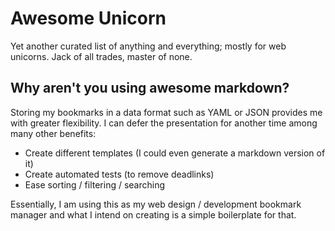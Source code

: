 Awesome Unicorn
===============

Yet another curated list of anything and everything; mostly for web unicorns. Jack of all trades, master of none.


Why aren't you using awesome markdown?
--------------------------------------

Storing my bookmarks in a data format such as YAML or JSON provides me with greater flexibility. I can defer the presentation for another time among many other benefits:

- Create different templates (I could even generate a markdown version of it)
- Create automated tests (to remove deadlinks)
- Ease sorting / filtering / searching

Essentially, I am using this as my web design / development bookmark manager and what I intend on creating is a simple boilerplate for that.

